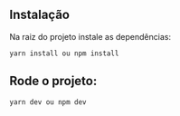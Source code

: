 ## Instalação

Na raiz do projeto instale as dependências:

`yarn install ou npm install`

## Rode o projeto:

`yarn dev ou npm dev`
